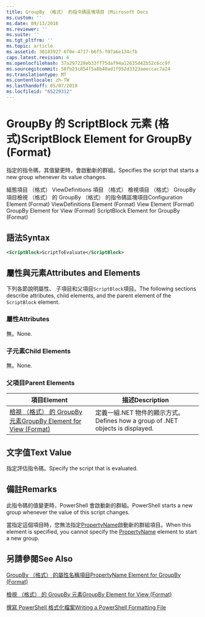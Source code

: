 ```yaml
---
title: GroupBy （格式） 的指令碼區塊項目 |Microsoft Docs
ms.custom: ''
ms.date: 09/13/2016
ms.reviewer: ''
ms.suite: ''
ms.tgt_pltfrm: ''
ms.topic: article
ms.assetid: 30183927-6f0e-4717-b6f5-f07a6e134cfb
caps.latest.revision: 6
ms.openlocfilehash: 37a297228eb33ff75daf94a12635d42b52c6cc9f
ms.sourcegitcommit: 58fb23c854f5a8b40ad1f952d3323aeeccac7a24
ms.translationtype: MT
ms.contentlocale: zh-TW
ms.lasthandoff: 05/07/2019
ms.locfileid: "65229312"
---
```

# <a name="scriptblock-element-for-groupby-format"></a><span data-ttu-id="1ce69-102">GroupBy 的 ScriptBlock 元素 (格式)</span><span class="sxs-lookup"><span data-stu-id="1ce69-102">ScriptBlock Element for GroupBy (Format)</span></span>

<span data-ttu-id="1ce69-103">指定的指令碼，其值變更時，會啟動新的群組。</span><span class="sxs-lookup"><span data-stu-id="1ce69-103">Specifies the script that starts a new group whenever its value changes.</span></span>

<span data-ttu-id="1ce69-104">組態項目 （格式） ViewDefinitions 項目 （格式） 檢視項目 （格式） GroupBy 項目檢視 （格式） 的 GroupBy （格式） 的指令碼區塊項目</span><span class="sxs-lookup"><span data-stu-id="1ce69-104">Configuration Element (Format) ViewDefinitions Element (Format) View Element (Format) GroupBy Element for View (Format) ScriptBlock Element for GroupBy (Format)</span></span>

## <a name="syntax"></a><span data-ttu-id="1ce69-105">語法</span><span class="sxs-lookup"><span data-stu-id="1ce69-105">Syntax</span></span>

```xml
<ScriptBlock>ScriptToEvaluate</ScriptBlock>
```

## <a name="attributes-and-elements"></a><span data-ttu-id="1ce69-106">屬性與元素</span><span class="sxs-lookup"><span data-stu-id="1ce69-106">Attributes and Elements</span></span>

<span data-ttu-id="1ce69-107">下列各節說明屬性、 子項目和父項目`ScriptBlock`項目。</span><span class="sxs-lookup"><span data-stu-id="1ce69-107">The following sections describe attributes, child elements, and the parent element of the `ScriptBlock` element.</span></span>

### <a name="attributes"></a><span data-ttu-id="1ce69-108">屬性</span><span class="sxs-lookup"><span data-stu-id="1ce69-108">Attributes</span></span>

<span data-ttu-id="1ce69-109">無。</span><span class="sxs-lookup"><span data-stu-id="1ce69-109">None.</span></span>

### <a name="child-elements"></a><span data-ttu-id="1ce69-110">子元素</span><span class="sxs-lookup"><span data-stu-id="1ce69-110">Child Elements</span></span>

<span data-ttu-id="1ce69-111">無。</span><span class="sxs-lookup"><span data-stu-id="1ce69-111">None.</span></span>

### <a name="parent-elements"></a><span data-ttu-id="1ce69-112">父項目</span><span class="sxs-lookup"><span data-stu-id="1ce69-112">Parent Elements</span></span>

|<span data-ttu-id="1ce69-113">項目</span><span class="sxs-lookup"><span data-stu-id="1ce69-113">Element</span></span>|<span data-ttu-id="1ce69-114">描述</span><span class="sxs-lookup"><span data-stu-id="1ce69-114">Description</span></span>|
|-------------|-----------------|
|[<span data-ttu-id="1ce69-115">檢視 （格式） 的 GroupBy 元素</span><span class="sxs-lookup"><span data-stu-id="1ce69-115">GroupBy Element for View (Format)</span></span>](./groupby-element-for-view-format.md)|<span data-ttu-id="1ce69-116">定義一組.NET 物件的顯示方式。</span><span class="sxs-lookup"><span data-stu-id="1ce69-116">Defines how a group of .NET objects is displayed.</span></span>|

## <a name="text-value"></a><span data-ttu-id="1ce69-117">文字值</span><span class="sxs-lookup"><span data-stu-id="1ce69-117">Text Value</span></span>

<span data-ttu-id="1ce69-118">指定評估指令碼。</span><span class="sxs-lookup"><span data-stu-id="1ce69-118">Specify the script that is evaluated.</span></span>

## <a name="remarks"></a><span data-ttu-id="1ce69-119">備註</span><span class="sxs-lookup"><span data-stu-id="1ce69-119">Remarks</span></span>

<span data-ttu-id="1ce69-120">此指令碼的值變更時，PowerShell 會啟動新的群組。</span><span class="sxs-lookup"><span data-stu-id="1ce69-120">PowerShell starts a new group whenever the value of this script changes.</span></span>

<span data-ttu-id="1ce69-121">當指定這個項目時，您無法指定[PropertyName](propertyname-element-for-groupby-format.md)啟動新的群組項目。</span><span class="sxs-lookup"><span data-stu-id="1ce69-121">When this element is specified, you cannot specify the [PropertyName](propertyname-element-for-groupby-format.md) element to start a new group.</span></span>

## <a name="see-also"></a><span data-ttu-id="1ce69-122">另請參閱</span><span class="sxs-lookup"><span data-stu-id="1ce69-122">See Also</span></span>

[<span data-ttu-id="1ce69-123">GroupBy （格式） 的屬性名稱項目</span><span class="sxs-lookup"><span data-stu-id="1ce69-123">PropertyName Element for GroupBy (Format)</span></span>](propertyname-element-for-groupby-format.md)

[<span data-ttu-id="1ce69-124">檢視 （格式） 的 GroupBy 元素</span><span class="sxs-lookup"><span data-stu-id="1ce69-124">GroupBy Element for View (Format)</span></span>](groupby-element-for-view-format.md)

[<span data-ttu-id="1ce69-125">撰寫 PowerShell 格式化檔案</span><span class="sxs-lookup"><span data-stu-id="1ce69-125">Writing a PowerShell Formatting File</span></span>](writing-a-powershell-formatting-file.md)
